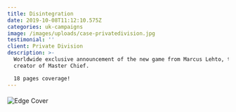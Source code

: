 ```yaml
---
title: Disintegration
date: 2019-10-08T11:12:10.575Z
categories: uk-campaigns
image: /images/uploads/case-privatedivision.jpg
testimonial: ''
client: Private Division
description: >-
  Worldwide exclusive announcement of the new game from Marcus Lehto, the
  creator of Master Chief. 

  18 pages coverage!
---
```

#### 

![Edge Cover](/images/uploads/case-disintegration-edgecover.jpg "Edge Cover")
